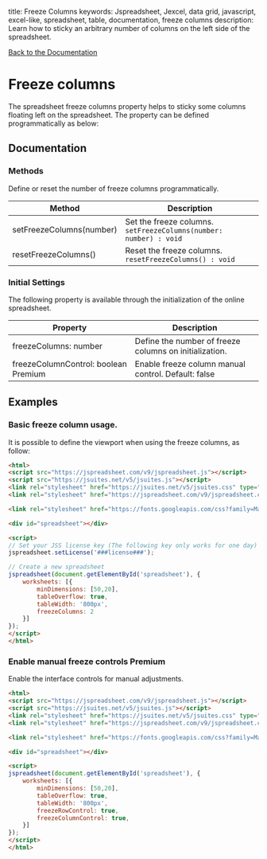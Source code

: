 title: Freeze Columns
keywords: Jspreadsheet, Jexcel, data grid, javascript, excel-like, spreadsheet, table, documentation, freeze columns
description: Learn how to sticky an arbitrary number of columns on the left side of the spreadsheet.

[Back to the Documentation](/docs/v9 "Back to the documentation section")

# Freeze columns

The spreadsheet freeze columns property helps to sticky some columns floating left on the spreadsheet. The property can be defined programmatically as below: 

## Documentation

### Methods

Define or reset the number of freeze columns programmatically.

| Method                   | Description                                                           |
| -------------------------|-----------------------------------------------------------------------|
| setFreezeColumns(number) | Set the freeze columns.<br/>`setFreezeColumns(number: number) : void` |
| resetFreezeColumns()     | Reset the freeze columns.<br/>`resetFreezeColumns() : void`           |

 

### Initial Settings

The following property is available through the initialization of the online spreadsheet.

| Property                             | Description                                            |
| -------------------------------------|--------------------------------------------------------|
| freezeColumns: number                | Define the number of freeze columns on initialization. |
| freezeColumnControl: boolean Premium | Enable freeze column manual control. Default: false    |

 

## Examples

### Basic freeze column usage.

It is possible to define the viewport when using the freeze columns, as follow: 

```html
<html>
<script src="https://jspreadsheet.com/v9/jspreadsheet.js"></script>
<script src="https://jsuites.net/v5/jsuites.js"></script>
<link rel="stylesheet" href="https://jsuites.net/v5/jsuites.css" type="text/css" />
<link rel="stylesheet" href="https://jspreadsheet.com/v9/jspreadsheet.css" type="text/css" />

<link rel="stylesheet" href="https://fonts.googleapis.com/css?family=Material+Icons" />

<div id="spreadsheet"></div>

<script>
// Set your JSS license key (The following key only works for one day)
jspreadsheet.setLicense('###license###');

// Create a new spreadsheet
jspreadsheet(document.getElementById('spreadsheet'), {
    worksheets: [{
        minDimensions: [50,20],
        tableOverflow: true,
        tableWidth: '800px',
        freezeColumns: 2
    }]
});
</script>
</html>
```
  

### Enable manual freeze controls Premium

Enable the interface controls for manual adjustments. 

```html
<html>
<script src="https://jspreadsheet.com/v9/jspreadsheet.js"></script>
<script src="https://jsuites.net/v5/jsuites.js"></script>
<link rel="stylesheet" href="https://jsuites.net/v5/jsuites.css" type="text/css" />
<link rel="stylesheet" href="https://jspreadsheet.com/v9/jspreadsheet.css" type="text/css" />

<link rel="stylesheet" href="https://fonts.googleapis.com/css?family=Material+Icons" />

<div id="spreadsheet"></div>

<script>
jspreadsheet(document.getElementById('spreadsheet'), {
    worksheets: [{
        minDimensions: [50,20],
        tableOverflow: true,
        tableWidth: '800px',
        freezeRowControl: true,
        freezeColumnControl: true,
    }]
});
</script>
</html>
```
 
